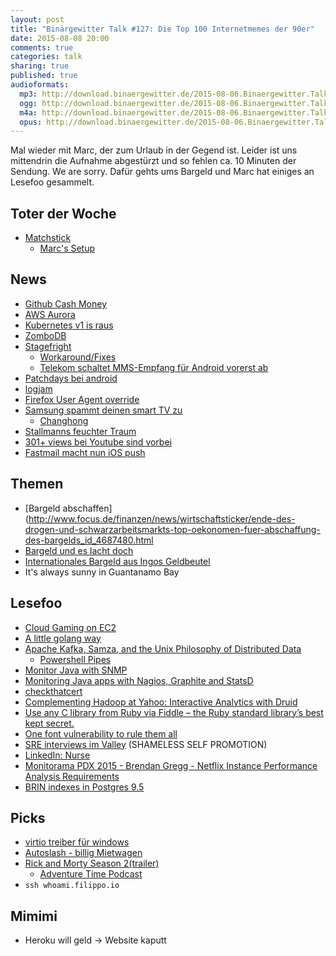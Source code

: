 ```yaml
---
layout: post
title: "Binärgewitter Talk #127: Die Top 100 Internetmemes der 90er"
date: 2015-08-08 20:00
comments: true
categories: talk
sharing: true
published: true
audioformats:
  mp3: http://download.binaergewitter.de/2015-08-06.Binaergewitter.Talk.127.mp3
  ogg: http://download.binaergewitter.de/2015-08-06.Binaergewitter.Talk.127.ogg
  m4a: http://download.binaergewitter.de/2015-08-06.Binaergewitter.Talk.127.m4a
  opus: http://download.binaergewitter.de/2015-08-06.Binaergewitter.Talk.127.opus
---
```

Mal wieder mit Marc, der zum Urlaub in der Gegend ist. Leider ist uns mittendrin die Aufnahme abgestürzt und so fehlen ca. 10 Minuten der Sendung. We are sorry. Dafür gehts ums Bargeld und Marc hat einiges an Lesefoo gesammelt.

## Toter der Woche
- [ Matchstick ](http://www.pro-linux.de/news/1/22603/chromecast-alternative-matchstick-eingestellt.html )
  * [Marc's Setup]( https://twitter.com/rb2k/status/625860968573235200/photo/1 )

## News
- [Github Cash Money]( http://www.wsj.com/article_email/github-raises-250-million-at-2-billion-valuation-1438206722-lMyQjAxMTA1NjI1OTEyNzk0Wj )
- [AWS Aurora]( https://aws.amazon.com/blogs/aws/now-available-amazon-aurora/ )
- [Kubernetes v1 is raus]( http://googlecloudplatform.blogspot.de/2015/07/Kubernetes-V1-Released.html )
- [ZomboDB]( https://github.com/zombodb/zombodb )
- [Stagefright]( http://www.heise.de/security/meldung/Stagefright-Luecken-Proof-of-Concept-kursiert-im-Netz-Lage-fuer-Android-Nutzer-spitzt-sich-zu-2767873.html )
    * [Workaround/Fixes]( https://www.avast.com/en-us/faq.php?article=AVKB230 )
    * [Telekom schaltet MMS-Empfang für Android vorerst ab]( http://www.computerbase.de/2015-08/deutsche-telekom-mms-empfang-wegen-android-sicherheitsluecke-abgeschaltet/ )
- [Patchdays bei android]( 
http://www.heise.de/newsticker/meldung/StageFright-Samsung-und-Nexus-Geraete-bekommen-monatliche-Sicherheitsupdates-2772788.html )
- [logjam](https://weakdh.org/ )
- [Firefox User Agent override]( https://bugzilla.mozilla.org/show_bug.cgi?id=1177298 )
- [Samsung spammt deinen smart TV zu]( http://www.theregister.co.uk/2015/08/06/samsung_investigates_spam_ads_in_smart_tvs/ )
    * [Changhong]( https://en.wikipedia.org/wiki/Changhong )
- [Stallmanns feuchter Traum]( http://www.pro-linux.de/news/1/22606/gnu-emacs-wird-zum-window-manager.html )
- [301+ views bei Youtube sind vorbei]( http://arstechnica.com/gadgets/2015/08/youtubes-301-views-will-be-going-away-as-site-updates-spam-detection/ )
- [Fastmail macht nun iOS push]( http://blog.fastmail.com/2015/07/17/push-email-now-available-in-ios-mail/ )

## Themen
* [Bargeld abschaffen](http://www.focus.de/finanzen/news/wirtschaftsticker/ende-des-drogen-und-schwarzarbeitsmarkts-top-oekonomen-fuer-abschaffung-des-bargelds_id_4687480.html
 * [Bargeld und es lacht doch](http://www.mobile-zeitgeist.com/2015/06/23/bargeld-und-es-lacht-doch/ )
 * [Internationales Bargeld aus Ingos Geldbeutel](http://t.co/vq6L9hxtYo )
 * It's always sunny in Guantanamo Bay

## Lesefoo
- [Cloud Gaming on EC2]( http://lg.io/2015/07/05/revised-and-much-faster-run-your-own-highend-cloud-gaming-service-on-ec2.html )
- [A little golang way]( https://www.aerofs.com/blog/a-little-golang-way/ )
- [Apache Kafka, Samza, and the Unix Philosophy of Distributed Data]( http://www.confluent.io/blog/apache-kafka-samza-and-the-unix-philosophy-of-distributed-data )
  * [Powershell Pipes]( http://www.darkoperator.com/blog/2013/1/28/powershell-basicsndashobjects-and-the-pipeline.html )
- [Monitor Java with SNMP]( https://www.badllama.com/content/monitor-java-snmp )
- [Monitoring Java apps with Nagios, Graphite and StatsD]( https://blog.dataloop.io/2015/07/25/monitoring-java-apps-with-nagios-graphite-and-statsd/ )
- [checkthatcert]( https://github.com/AndrewX192/checkthatcert )
- [Complementing Hadoop at Yahoo: Interactive Analytics with Druid]( http://yahooeng.tumblr.com/post/125287346011/complementing-hadoop-at-yahoo-interactive )
- [Use any C library from Ruby via Fiddle – the Ruby standard library’s best kept secret.]( http://blog.honeybadger.io/use-any-c-library-from-ruby-via-fiddle-the-ruby-standard-librarys-best-kept-secret/ )
- [One font vulnerability to rule them all]( http://j00ru.vexillium.org/dump/recon2015.pdf )
 - [SRE interviews im Valley]( http://blog.marc-seeger.de/2015/05/01/sre-interviews-in-silicon-valley/ ) (SHAMELESS SELF PROMOTION)
 - [LinkedIn: Nurse]( http://engineering.linkedin.com/sre/introducing-nurse-auto-remediation-linkedin )
 - [Monitorama PDX 2015 - Brendan Gregg - Netflix Instance Performance Analysis Requirements]( https://vimeo.com/131484323 )
 - [BRIN indexes in Postgres 9.5]( http://michael.otacoo.com/postgresql-2/postgres-9-5-feature-highlight-brin-indexes/ )


## Picks
- [virtio treiber für windows](https://fedoraproject.org/wiki/Windows_Virtio_Drivers )
- [Autoslash - billig Mietwagen]( https://www.autoslash.com )
- [Rick and Morty Season 2(trailer)]( http://www.youtube.com/watch?v=90wG8ObCBE0 )
    * [Adventure Time Podcast]( http://www.infiniteguest.org/conversation-parade/ )
- `ssh whoami.filippo.io`

## Mimimi

- Heroku will geld -> Website kaputt
